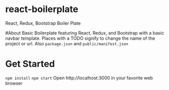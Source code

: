 # react-boilerplate
React, Redux, Bootstrap Boiler Plate

#About
Basic Boilerplate featuring React, Redux, and Bootstrap with a basic navbar template.
Places with a TODO signify to change the name of the project or url. Also `package.json` and `public/manifest.json`

# Get Started
`npm install`
`npm start`
Open http://localhost:3000 in your favorite web browser
